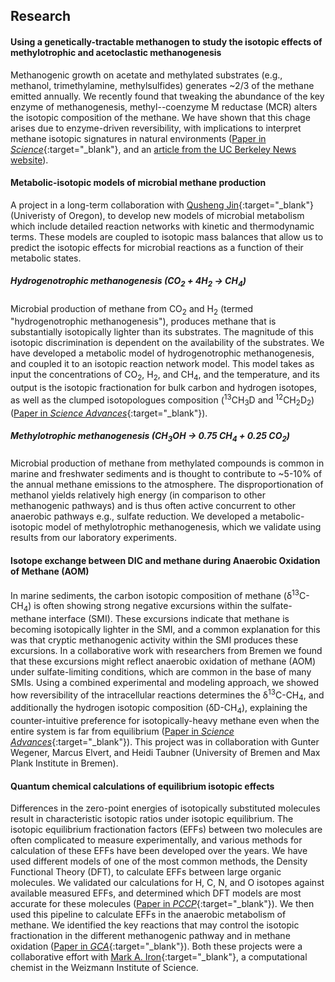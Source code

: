 ## Research

#### Using a genetically-tractable methanogen to study the isotopic effects of methylotrophic and acetoclastic methanogenesis
Methanogenic growth on acetate and methylated substrates (e.g., methanol, trimethylamine, methylsulfides) generates ~2/3 of the methane emitted annually. We recently found that tweaking the abundance of the key enzyme of methanogenesis, methyl--coenzyme M reductase (MCR) alters the isotopic composition of the methane. We have shown that this chage arises due to enzyme-driven reversibility, with implications to interpret methane isotopic signatures in natural environments ([Paper in *Science*](https://www.science.org/doi/10.1126/science.adu2098){:target="_blank"}, and an [article from the UC Berkeley News website](https://news.berkeley.edu/2025/08/14/scientists-hack-microbes-to-identify-environmental-sources-of-methane/)).

#### Metabolic-isotopic models of microbial methane production
A project in a long-term collaboration with [Qusheng Jin](https://blogs.uoregon.edu/qjin/){:target="_blank"} (Univeristy of Oregon), to develop new models of microbial metabolism which include detailed reaction networks with kinetic and thermodynamic terms. These models are coupled to isotopic mass balances that allow us to predict the isotopic effects for microbial reactions as a function of their metabolic states.

##### Hydrogenotrophic methanogenesis (CO<sub>2</sub> + 4H<sub>2</sub> &rarr; CH<sub>4</sub>)
Microbial production of methane from CO<sub>2</sub> and H<sub>2</sub> (termed "hydrogenotrophic methanogenesis"), produces methane that is substantially isotopically lighter than its substrates. The magnitude of this isotopic discrimination is dependent on the availability of the substrates. We have developed a metabolic model of hydrogenotrophic methanogenesis, and coupled it to an isotopic reaction network model. This model takes as input the concentrations of CO<sub>2</sub>, H<sub>2</sub>, and CH<sub>4</sub>, and the temperature, and its output is the isotopic fractionation for bulk carbon and hydrogen isotopes, as well as the clumped isotopologues composition (<sup>13</sup>CH<sub>3</sub>D and <sup>12</sup>CH<sub>2</sub>D<sub>2</sub>) ([Paper in *Science Advances*](https://www.science.org/doi/10.1126/sciadv.abm5713){:target="_blank"}).

##### Methylotrophic methanogenesis (CH<sub>3</sub>OH &rarr; 0.75 CH<sub>4</sub> + 0.25 CO<sub>2</sub>)
Microbial production of methane from methylated compounds is common in marine and freshwater sediments and is thought to contribute to &#126;5-10% of the annual methane emissions to the atmosphere. The disproportionation of methanol yields relatively high energy (in comparison to other methanogenic pathways) and is thus often active concurrent to other anaerobic pathways e.g., sulfate reduction. We developed a metabolic-isotopic model of methylotrophic methanogenesis, which we validate using results from our laboratory experiments.

#### Isotope exchange between DIC and methane during Anaerobic Oxidation of Methane (AOM)
In marine sediments, the carbon isotopic composition of methane (&#948;<sup>13</sup>C-CH<sub>4</sub>) is often showing strong negative excursions within the sulfate-methane interface (SMI). These excursions indicate that methane is becoming isotopically lighter in the SMI, and a common explanation for this was that cryptic methanogenic activity within the SMI produces these excursions. In a collaborative work with researchers from Bremen we found that these excursions might reflect anaerobic oxidation of methane (AOM) under sulfate-limiting conditions, which are common in the base of many SMIs. Using a combined experimental and modeling approach, we showed how reversibility of the intracellular reactions determines the &#948;<sup>13</sup>C-CH<sub>4</sub>, and additionally the hydrogen isotopic composition (&#948;D-CH<sub>4</sub>), explaining the counter-intuitive preference for isotopically-heavy methane even when the entire system is far from equilibrium ([Paper in *Science Advances*](http://doi.org/10.1126/sciadv.abe4939){:target="_blank"}). This project was in collaboration with Gunter Wegener, Marcus Elvert, and Heidi Taubner (University of Bremen and Max Plank Institute in Bremen).

#### Quantum chemical calculations of equilibrium isotopic effects
Differences in the zero-point energies of isotopically substituted molecules result in characteristic isotopic ratios under isotopic equilibrium. The isotopic equilibrium fractionation factors (EFFs) between two molecules are often complicated to measure experimentally, and various methods for calculation of these EFFs have been developed over the years. We have used different models of one of the most common methods, the Density Functional Theory (DFT), to calculate EFFs between large organic molecules. We validated our calculations for H, C, N, and O isotopes against available measured EFFs, and determined which DFT models are most accurate for these molecules ([Paper in *PCCP*](https://doi.org/10.1039/C9CP02975C){:target="_blank"}). We then used this pipeline to calculate EFFs in the anaerobic metabolism of methane. We identified the key reactions that may control the isotopic fractionation in the different methanogenic pathway and in methane oxidation ([Paper in *GCA*](https://doi.org/10.1016/j.gca.2020.10.018){:target="_blank"}). Both these projects were a collaborative effort with [Mark A. Iron](https://markiron.wixsite.com/wis-ccu){:target="_blank"}, a computational chemist in the Weizmann Institute of Science.
